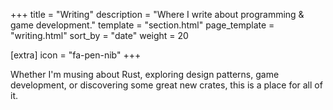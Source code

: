 +++
title = "Writing"
description = "Where I write about programming & game development."
template = "section.html"
page_template = "writing.html"
sort_by = "date"
weight = 20

[extra]
icon = "fa-pen-nib"
+++

Whether I'm musing about Rust, exploring design patterns, game development,
or discovering some great new crates, this is a place for all of it.
